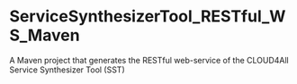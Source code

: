 ServiceSynthesizerTool_RESTful_WS_Maven
=======================================

A Maven project that generates the RESTful web-service of the CLOUD4All Service Synthesizer Tool (SST)
